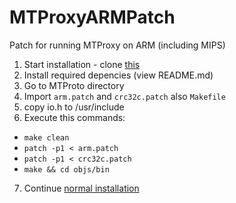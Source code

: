 # MTProxyARMPatch
Patch for running MTProxy on ARM (including MIPS)


1) Start installation - clone [this](https://github.com/TelegramMessenger/MTProxy)
2) Install required depencies (view README.md)
3) Go to MTProto directory
4) Import `arm.patch` and `crc32c.patch` also `Makefile`
5) copy io.h to /usr/include
6) Execute this commands:
- `make clean`
- `patch -p1 < arm.patch`
- `patch -p1 < crc32c.patch`
- `make && cd objs/bin`

7) Continue [normal installation](https://github.com/TelegramMessenger/MTProxy#running)
